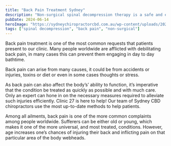 ```yaml
---
title: "Back Pain Treatment Sydney"
description: "Non-surgical spinal decompression therapy is a safe and effective treatment for herniated discs, sciatica, and other back conditions."
pubDate: 2024-06-14
heroImage: "https://sydneychiropractorcbd.com.au/wp-content/uploads/2024/12/The-Main-Reasons-for-Lower-Back-Pain-1024x1024.jpg"
tags: ["spinal decompression", "back pain", "non-surgical"]
---
```


Back pain treatment is one of the most common requests that patients present to our clinic. Many people worldwide are afflicted with debilitating back pain, in many cases this can prevent them engaging in day to day bathtime.

Back pain can arise from many causes, it could be from accidents or injuries, toxins or diet or even in some cases thoughts or stress.

As back pain can also affect the body’s’ ability to function, it’s imperative that the condition be treated as quickly as possible and with much care. Only an expert can hone in on the necessary measures required to alleviate such injuries efficiently. Clinic 27 is here to help! Our team of Sydney CBD chiropractors use the most up-to-date methods to help patients.

Among all ailments, back pain is one of the more common complaints among people worldwide. Sufferers can be either old or young, which makes it one of the more universal, and most treated, conditions. However, age increases one’s chances of injuring their back and inflicting pain on that particular area of the body webheads.